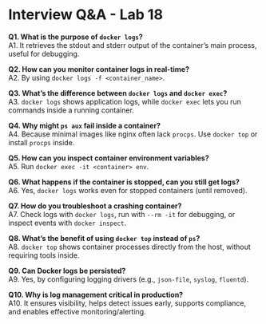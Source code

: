 # Interview Q&A - Lab 18

**Q1. What is the purpose of `docker logs`?**  
A1. It retrieves the stdout and stderr output of the container’s main process, useful for debugging.

**Q2. How can you monitor container logs in real-time?**  
A2. By using `docker logs -f <container_name>`.

**Q3. What’s the difference between `docker logs` and `docker exec`?**  
A3. `docker logs` shows application logs, while `docker exec` lets you run commands inside a running container.

**Q4. Why might `ps aux` fail inside a container?**  
A4. Because minimal images like nginx often lack `procps`. Use `docker top` or install `procps` inside.

**Q5. How can you inspect container environment variables?**  
A5. Run `docker exec -it <container> env`.

**Q6. What happens if the container is stopped, can you still get logs?**  
A6. Yes, `docker logs` works even for stopped containers (until removed).

**Q7. How do you troubleshoot a crashing container?**  
A7. Check logs with `docker logs`, run with `--rm -it` for debugging, or inspect events with `docker inspect`.

**Q8. What’s the benefit of using `docker top` instead of `ps`?**  
A8. `docker top` shows container processes directly from the host, without requiring tools inside.

**Q9. Can Docker logs be persisted?**  
A9. Yes, by configuring logging drivers (e.g., `json-file`, `syslog`, `fluentd`).

**Q10. Why is log management critical in production?**  
A10. It ensures visibility, helps detect issues early, supports compliance, and enables effective monitoring/alerting.
